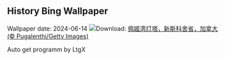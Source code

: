 ## History Bing Wallpaper
Wallpaper date: 2024-06-14
![](https://www.bing.com/th?id=OHR.PeggysCove_ZH-CN4221190894_UHD.jpg&w=1000)Download: [佩姬湾灯塔，新斯科舍省，加拿大 (© Pugalenthi/Getty Images)](https://www.bing.com/th?id=OHR.PeggysCove_ZH-CN4221190894_UHD.jpg)

Auto get programm by LtgX
